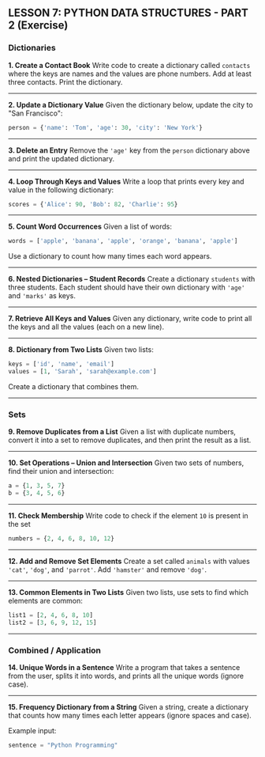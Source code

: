 ## LESSON 7: PYTHON DATA STRUCTURES - PART 2 (Exercise)



### **Dictionaries**

**1. Create a Contact Book**
Write code to create a dictionary called `contacts` where the keys are names and the values are phone numbers. Add at least three contacts. Print the dictionary.

---

**2. Update a Dictionary Value**
Given the dictionary below, update the city to "San Francisco":

```python
person = {'name': 'Tom', 'age': 30, 'city': 'New York'}
```

---

**3. Delete an Entry**
Remove the `'age'` key from the `person` dictionary above and print the updated dictionary.

---

**4. Loop Through Keys and Values**
Write a loop that prints every key and value in the following dictionary:

```python
scores = {'Alice': 90, 'Bob': 82, 'Charlie': 95}
```

---

**5. Count Word Occurrences**
Given a list of words:

```python
words = ['apple', 'banana', 'apple', 'orange', 'banana', 'apple']
```

Use a dictionary to count how many times each word appears.

---

**6. Nested Dictionaries – Student Records**
Create a dictionary `students` with three students. Each student should have their own dictionary with `'age'` and `'marks'` as keys.

---

**7. Retrieve All Keys and Values**
Given any dictionary, write code to print all the keys and all the values (each on a new line).

---

**8. Dictionary from Two Lists**
Given two lists:

```python
keys = ['id', 'name', 'email']
values = [1, 'Sarah', 'sarah@example.com']
```

Create a dictionary that combines them.

---

### **Sets**

**9. Remove Duplicates from a List**
Given a list with duplicate numbers, convert it into a set to remove duplicates, and then print the result as a list.

---

**10. Set Operations – Union and Intersection**
Given two sets of numbers, find their union and intersection:

```python
a = {1, 3, 5, 7}
b = {3, 4, 5, 6}
```

---

**11. Check Membership**
Write code to check if the element `10` is present in the set

```python
numbers = {2, 4, 6, 8, 10, 12}
```

---

**12. Add and Remove Set Elements**
Create a set called `animals` with values `'cat'`, `'dog'`, and `'parrot'`. Add `'hamster'` and remove `'dog'`.

---

**13. Common Elements in Two Lists**
Given two lists, use sets to find which elements are common:

```python
list1 = [2, 4, 6, 8, 10]
list2 = [3, 6, 9, 12, 15]
```

---

### **Combined / Application**

**14. Unique Words in a Sentence**
Write a program that takes a sentence from the user, splits it into words, and prints all the unique words (ignore case).

---

**15. Frequency Dictionary from a String**
Given a string, create a dictionary that counts how many times each letter appears (ignore spaces and case).

Example input:

```python
sentence = "Python Programming"
```


